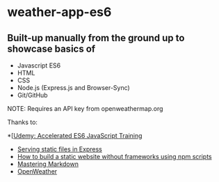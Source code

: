 # weather-app-es6
## Built-up manually from the ground up to showcase basics of

- Javascript ES6
- HTML
- CSS
- Node.js (Express.js and Browser-Sync)
- Git/GitHub

NOTE: Requires an API key from openweathermap.org


Thanks to:

*[[Udemy: Accelerated ES6 JavaScript Training](https://www.udemy.com/course/es6-bootcamp-next-generation-javascript/)
* [Serving static files in Express](https://wweb.dev/blog/how-to-create-static-website-npm-scripts/)
* [How to build a static website without frameworks using npm scripts](https://wweb.dev/blog/how-to-create-static-website-npm-scripts/)
* [Mastering Markdown](https://guides.github.com/features/mastering-markdown/)
* [OpenWeather](http://api.openweathermap.org)
